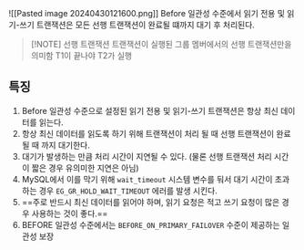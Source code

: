 ![[Pasted image 20240430121600.png]]
Before 일관성 수준에서 읽기 전용 및 읽기-쓰기 트랜잭션은 모든 선행 트랜잭션이 완료될 떄까지 대기 후 처리된다. 

> [!NOTE] 선행 트랜잭션
> 트랜잭션이 실행된 그룹 멤버에서의 선행 트랜잭션만을 의미함
> T1이 끝나야 T2가 실행

## 특징
1. Before 일관성 수준으로 설정된 읽기 전용 및 읽기-쓰기 트랜잭션은 항상 최신 데이터를 읽는다.
2. 항상 최신 데이터를 읽도록 하기 위해 트랜잭션이 처리 될 때 선행 트랜잭션이 완료될 때 까지 대기한다.
3. 대기가 발생하는 만큼 처리 시간이 지연될 수 있다. (물론 선행 트랜잭션 처리 시간이 짧은 경우 유의미한 지연은 아님)
5. MySQL에서 이를 막기 위해 `wait_timeout` 시스템 변수를 둬서 대기 시간이 초과하는 경우 `EG_GR_HOLD_WAIT_TIMEOUT` 에러를 발생 시킨다. 
6. ==주로 반드시 최신 데이터를 읽어야 하며, 읽기 요청은 적고 쓰기 요청이 많은 경우 사용하는 것이 좋다.==
7. BEFORE 일관성 수준에서는 `BEFORE_ON_PRIMARY_FAILOVER` 수준이 제공하는 일관성 보장 